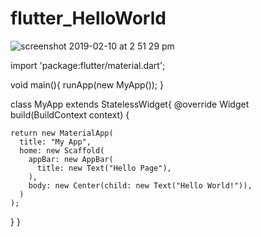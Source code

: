# flutter_HelloWorld

![screenshot 2019-02-10 at 2 51 29 pm](https://user-images.githubusercontent.com/13502470/52531965-85102f80-2d43-11e9-82b6-cf5973e32ef3.png)


import 'package:flutter/material.dart';

void main(){
  runApp(new MyApp());
}

class MyApp extends StatelessWidget{
  @override
  Widget build(BuildContext context) {

    return new MaterialApp(
      title: "My App",
      home: new Scaffold(
        appBar: new AppBar(
          title: new Text("Hello Page"),
        ),
        body: new Center(child: new Text("Hello World!")),
      )
    );
  }
}
